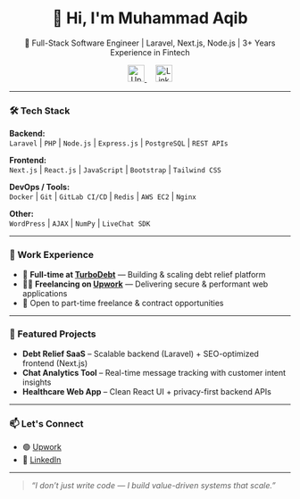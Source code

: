 <h1 align="center">👋 Hi, I'm Muhammad Aqib</h1>
<p align="center">🚀 Full-Stack Software Engineer | Laravel, Next.js, Node.js | 3+ Years Experience in Fintech</p>

<p align="center">
  <a href="https://www.upwork.com/freelancers/~0147fe796d3aa5f35e" target="_blank">
    <img src="https://cdn.worldvectorlogo.com/logos/upwork-roundedsquare-1.svg" alt="Upwork" height="30"/>
  </a>
  &nbsp;
  &nbsp;
  <a href="https://www.linkedin.com/in/mrpythonist" target="_blank">
    <img src="https://cdn.jsdelivr.net/gh/devicons/devicon/icons/linkedin/linkedin-original.svg" alt="LinkedIn" height="30"/>
  </a>
</p>

---

### 🛠️ Tech Stack

**Backend:**  
`Laravel` | `PHP` | `Node.js` | `Express.js` | `PostgreSQL` | `REST APIs`  

**Frontend:**  
`Next.js` | `React.js` | `JavaScript` | `Bootstrap` | `Tailwind CSS`  

**DevOps / Tools:**  
`Docker` | `Git` | `GitLab CI/CD` | `Redis` | `AWS EC2` | `Nginx`  

**Other:**  
`WordPress` | `AJAX` | `NumPy` | `LiveChat SDK`

---

### 💼 Work Experience

- 🏢 **Full-time at [TurboDebt](https://turbodebt.com)** — Building & scaling debt relief platform
- 🧑‍💻 **Freelancing on [Upwork](https://www.upwork.com/freelancers/~0147fe796d3aa5f35e)** — Delivering secure & performant web applications
- 🤝 Open to part-time freelance & contract opportunities

---

### 📌 Featured Projects

- **Debt Relief SaaS** – Scalable backend (Laravel) + SEO-optimized frontend (Next.js)
- **Chat Analytics Tool** – Real-time message tracking with customer intent insights
- **Healthcare Web App** – Clean React UI + privacy-first backend APIs

---

### 📫 Let's Connect

- 🟢 [Upwork](https://www.upwork.com/freelancers/~0147fe796d3aa5f35e)
- 🔵 [LinkedIn](https://www.linkedin.com/in/mrpythonist)

---

> _“I don’t just write code — I build value-driven systems that scale.”_
